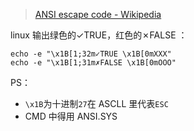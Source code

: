 > [ANSI escape code - Wikipedia](https://en.wikipedia.org/wiki/ANSI_escape_code#Windows)

linux 输出绿色的✓TRUE，红色的✗FALSE ：

    echo -e "\x1B[1;32m✓TRUE \x1B[0mXXX"
    echo -e "\x1B[1;31m✗FALSE \x1B[0mOOO"

PS：

-   `\x1B`为十进制`27`在 ASCLL 里代表`ESC`
-   CMD 中得用 ANSI.SYS
